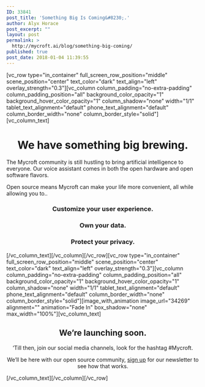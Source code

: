 ```yaml
---
ID: 33841
post_title: 'Something Big Is Coming&#8230;.'
author: Alyx Horace
post_excerpt: ""
layout: post
permalink: >
  http://mycroft.ai/blog/something-big-coming/
published: true
post_date: 2018-01-04 11:39:55
---
```

[vc_row type="in_container" full_screen_row_position="middle" scene_position="center" text_color="dark" text_align="left" overlay_strength="0.3"][vc_column column_padding="no-extra-padding" column_padding_position="all" background_color_opacity="1" background_hover_color_opacity="1" column_shadow="none" width="1/1" tablet_text_alignment="default" phone_text_alignment="default" column_border_width="none" column_border_style="solid"][vc_column_text]
<h1 class="p1" style="text-align: center;">We have something big brewing.</h1>
<p class="p2">The Mycroft community is still hustling to bring artificial intelligence to everyone. Our voice assistant comes in both the open hardware and open software flavors.</p>
<p class="p2">Open source means Mycroft can make your life more convenient, all while allowing you to..</p>

<h3 class="p3" style="text-align: center;">Customize your user experience.</h3>
<h3 class="p3" style="text-align: center;">Own your data.</h3>
<h3 class="p3" style="text-align: center;">Protect your privacy.</h3>
[/vc_column_text][/vc_column][/vc_row][vc_row type="in_container" full_screen_row_position="middle" scene_position="center" text_color="dark" text_align="left" overlay_strength="0.3"][vc_column column_padding="no-extra-padding" column_padding_position="all" background_color_opacity="1" background_hover_color_opacity="1" column_shadow="none" width="1/1" tablet_text_alignment="default" phone_text_alignment="default" column_border_width="none" column_border_style="solid"][image_with_animation image_url="34269" alignment="" animation="Fade In" box_shadow="none" max_width="100%"][vc_column_text]
<h2 style="text-align: center;">We’re launching soon.</h2>
<p style="text-align: center;">‘Till then, join our social media channels, look for the hashtag #Mycroft.</p>
<p style="text-align: center;">We’ll be here with our open source community, <a href="https://mycroft.ai/kickstarter-mark-2/">sign up</a> for our newsletter to see how that works.</p>
[/vc_column_text][/vc_column][/vc_row]